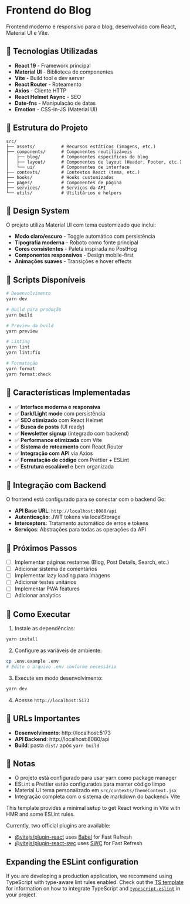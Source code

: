 # Frontend do Blog

Frontend moderno e responsivo para o blog, desenvolvido com React, Material UI e Vite.

## 🚀 Tecnologias Utilizadas

- **React 19** - Framework principal
- **Material UI** - Biblioteca de componentes
- **Vite** - Build tool e dev server
- **React Router** - Roteamento
- **Axios** - Cliente HTTP
- **React Helmet Async** - SEO
- **Date-fns** - Manipulação de datas
- **Emotion** - CSS-in-JS (Material UI)

## 📁 Estrutura do Projeto

```
src/
├── assets/          # Recursos estáticos (imagens, etc.)
├── components/      # Componentes reutilizáveis
│   ├── blog/        # Componentes específicos do blog
│   ├── layout/      # Componentes de layout (Header, Footer, etc.)
│   └── ui/          # Componentes de interface
├── contexts/        # Contextos React (tema, etc.)
├── hooks/           # Hooks customizados
├── pages/           # Componentes de página
├── services/        # Serviços da API
└── utils/           # Utilitários e helpers
```

## 🎨 Design System

O projeto utiliza Material UI com tema customizado que inclui:

- **Modo claro/escuro** - Toggle automático com persistência
- **Tipografia moderna** - Roboto como fonte principal
- **Cores consistentes** - Paleta inspirada no PostHog
- **Componentes responsivos** - Design mobile-first
- **Animações suaves** - Transições e hover effects

## 🔧 Scripts Disponíveis

```bash
# Desenvolvimento
yarn dev

# Build para produção
yarn build

# Preview da build
yarn preview

# Linting
yarn lint
yarn lint:fix

# Formatação
yarn format
yarn format:check
```

## 🌟 Características Implementadas

- ✅ **Interface moderna e responsiva**
- ✅ **Dark/Light mode** com persistência
- ✅ **SEO otimizado** com React Helmet
- ✅ **Busca de posts** (UI ready)
- ✅ **Newsletter signup** (integrado com backend)
- ✅ **Performance otimizada** com Vite
- ✅ **Sistema de roteamento** com React Router
- ✅ **Integração com API** via Axios
- ✅ **Formatação de código** com Prettier + ESLint
- ✅ **Estrutura escalável** e bem organizada

## 🔗 Integração com Backend

O frontend está configurado para se conectar com o backend Go:

- **API Base URL**: `http://localhost:8080/api`
- **Autenticação**: JWT tokens via localStorage
- **Interceptors**: Tratamento automático de erros e tokens
- **Serviços**: Abstrações para todas as operações da API

## 🎯 Próximos Passos

- [ ] Implementar páginas restantes (Blog, Post Details, Search, etc.)
- [ ] Adicionar sistema de comentários
- [ ] Implementar lazy loading para imagens
- [ ] Adicionar testes unitários
- [ ] Implementar PWA features
- [ ] Adicionar analytics

## 🚀 Como Executar

1. Instale as dependências:
```bash
yarn install
```

2. Configure as variáveis de ambiente:
```bash
cp .env.example .env
# Edite o arquivo .env conforme necessário
```

3. Execute em modo desenvolvimento:
```bash
yarn dev
```

4. Acesse `http://localhost:5173`

## 🔗 URLs Importantes

- **Desenvolvimento**: http://localhost:5173
- **API Backend**: http://localhost:8080/api
- **Build**: pasta `dist/` após `yarn build`

## 📝 Notas

- O projeto está configurado para usar yarn como package manager
- ESLint e Prettier estão configurados para manter código limpo
- Material UI tema personalizado em `src/contexts/ThemeContext.jsx`
- Integração completa com o sistema de markdown do backend+ Vite

This template provides a minimal setup to get React working in Vite with HMR and some ESLint rules.

Currently, two official plugins are available:

- [@vitejs/plugin-react](https://github.com/vitejs/vite-plugin-react/blob/main/packages/plugin-react) uses [Babel](https://babeljs.io/) for Fast Refresh
- [@vitejs/plugin-react-swc](https://github.com/vitejs/vite-plugin-react/blob/main/packages/plugin-react-swc) uses [SWC](https://swc.rs/) for Fast Refresh

## Expanding the ESLint configuration

If you are developing a production application, we recommend using TypeScript with type-aware lint rules enabled. Check out the [TS template](https://github.com/vitejs/vite/tree/main/packages/create-vite/template-react-ts) for information on how to integrate TypeScript and [`typescript-eslint`](https://typescript-eslint.io) in your project.
